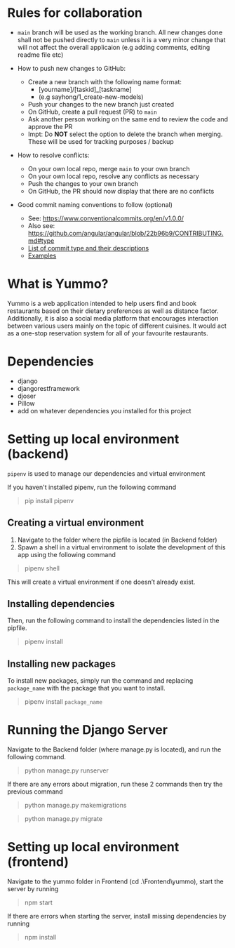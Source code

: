 # Rules for collaboration
- `main` branch will be used as the working branch. All new changes done shall not be pushed directly to `main` unless it is a very minor change that will not affect the overall applicaion (e.g adding comments, editing readme file etc)

- How to push new changes to GitHub:
  - Create a new branch with the following name format: 
     - [yourname]/[taskid]_[taskname] 
     - (e.g sayhong/1_create-new-models)
  - Push your changes to the new branch just created
  - On GitHub, create a pull request (PR) to `main`
  - Ask another person working on the same end to review the code and approve the PR
  - Impt: Do **NOT** select the option to delete the branch when merging. These will be used for tracking purposes / backup
  
- How to resolve conflicts: 
  - On your own local repo, merge `main` to your own branch
  - On your own local repo, resolve any conflicts as necessary 
  - Push the changes to your own branch
  - On GitHub, the PR should now display that there are no conflicts
  
- Good commit naming conventions to follow (optional)
  - See: https://www.conventionalcommits.org/en/v1.0.0/
  - Also see: https://github.com/angular/angular/blob/22b96b9/CONTRIBUTING.md#type 
  - [List of commit type and their descriptions](https://www.freecodecamp.org/news/how-to-write-better-git-commit-messages/#:~:text=Conventional%20Commits,-Now%20that%20we&text=feat%20%E2%80%93%20a%20new%20feature%20is,bug%20nor%20adds%20a%20feature)
  - [Examples](https://github.com/angular/angular/commits/22b96b96902e1a42ee8c5e807720424abad3082a/CONTRIBUTING.md)

# What is Yummo?

Yummo is a web application intended to help users find and book restaurants based on their dietary preferences as well as distance factor. Additionally, it is also a social media platform that encourages interaction between various users mainly on the topic of different cuisines. It would act as a one-stop reservation system for all of your favourite restaurants.

# Dependencies
- django
- djangorestframework
- djoser 
- Pillow
- add on whatever dependencies you installed for this project

# Setting up local environment (backend)
`pipenv` is used to manage our dependencies and virtual environment

If you haven't installed pipenv, run the following command 

> pip install pipenv

## Creating a virtual environment
1. Navigate to the folder where the pipfile is located (in Backend folder)
2. Spawn a shell in a virtual environment to isolate the development of this app using the following command

> pipenv shell

This will create a virtual environment if one doesn’t already exist.

## Installing dependencies
Then, run the following command to install the dependencies listed in the pipfile.
> pipenv install

## Installing new packages
To install new packages, simply run the command and replacing `package_name` with the package that you want to install.
> pipenv install `package_name`

# Running the Django Server
Navigate to the Backend folder (where manage.py is located), and run the following command.
> python manage.py runserver

If there are any errors about migration, run these 2 commands then try the previous command

> python manage.py makemigrations

> python manage.py migrate

# Setting up local environment (frontend)
Navigate to the yummo folder in Frontend (cd .\Frontend\yummo\), start the server by running
> npm start

If there are errors when starting the server, install missing dependencies by running
> npm install  
